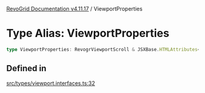 [RevoGrid Documentation v4.11.17](README.md) / ViewportProperties

# Type Alias: ViewportProperties

```ts
type ViewportProperties: RevogrViewportScroll & JSXBase.HTMLAttributes<HTMLRevogrViewportScrollElement>;
```

## Defined in

[src/types/viewport.interfaces.ts:32](https://github.com/revolist/revogrid/blob/0844b37dbe4827c0b3ffa78b88f276b83e0fed00/src/types/viewport.interfaces.ts#L32)
